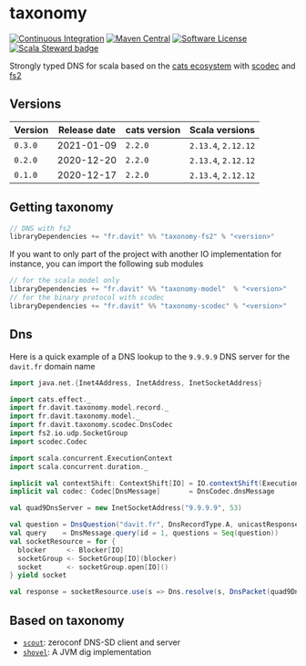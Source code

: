 # taxonomy

[![Continuous Integration](https://github.com/RustedBones/taxonomy/actions/workflows/ci.yml/badge.svg)](https://github.com/RustedBones/taxonomy/actions/workflows/ci.yml)
[![Maven Central](https://maven-badges.herokuapp.com/maven-central/fr.davit/taxonomy-model_2.13/badge.svg)](https://maven-badges.herokuapp.com/maven-central/fr.davit/taxonomy-model_2.13)
[![Software License](https://img.shields.io/badge/license-Apache%202-brightgreen.svg?style=flat)](LICENSE)
[![Scala Steward badge](https://img.shields.io/badge/Scala_Steward-helping-blue.svg?style=flat&logo=data:image/png;base64,iVBORw0KGgoAAAANSUhEUgAAAA4AAAAQCAMAAAARSr4IAAAAVFBMVEUAAACHjojlOy5NWlrKzcYRKjGFjIbp293YycuLa3pYY2LSqql4f3pCUFTgSjNodYRmcXUsPD/NTTbjRS+2jomhgnzNc223cGvZS0HaSD0XLjbaSjElhIr+AAAAAXRSTlMAQObYZgAAAHlJREFUCNdNyosOwyAIhWHAQS1Vt7a77/3fcxxdmv0xwmckutAR1nkm4ggbyEcg/wWmlGLDAA3oL50xi6fk5ffZ3E2E3QfZDCcCN2YtbEWZt+Drc6u6rlqv7Uk0LdKqqr5rk2UCRXOk0vmQKGfc94nOJyQjouF9H/wCc9gECEYfONoAAAAASUVORK5CYII=)](https://scala-steward.org)

Strongly typed DNS for scala based on the [cats ecosystem](https://github.com/typelevel/cats)
with [scodec](https://github.com/scodec/scodec) 
and [fs2](https://github.com/typelevel/fs2)

## Versions

| Version | Release date | cats version | Scala versions      |
| ------- | ------------ | -----------  | ------------------- |
| `0.3.0` | 2021-01-09   | `2.2.0`      | `2.13.4`, `2.12.12` |
| `0.2.0` | 2020-12-20   | `2.2.0`      | `2.13.4`, `2.12.12` |
| `0.1.0` | 2020-12-17   | `2.2.0`      | `2.13.4`, `2.12.12` |


## Getting taxonomy

```sbt
// DNS with fs2
libraryDependencies += "fr.davit" %% "taxonomy-fs2" % "<version>"
```

If you want to only part of the project with another IO implementation for instance,
you can import the following sub modules

```sbt
// for the scala model only
libraryDependencies += "fr.davit" %% "taxonomy-model"  % "<version>"
// for the binary protocol with scodec
libraryDependencies += "fr.davit" %% "taxonomy-scodec" % "<version>"
```

## Dns

Here is a quick example of a DNS lookup to the `9.9.9.9` DNS server for the `davit.fr` domain name

```scala
import java.net.{Inet4Address, InetAddress, InetSocketAddress}

import cats.effect._
import fr.davit.taxonomy.model.record._
import fr.davit.taxonomy.model._
import fr.davit.taxonomy.scodec.DnsCodec
import fs2.io.udp.SocketGroup
import scodec.Codec

import scala.concurrent.ExecutionContext
import scala.concurrent.duration._

implicit val contextShift: ContextShift[IO] = IO.contextShift(ExecutionContext.global)
implicit val codec: Codec[DnsMessage]       = DnsCodec.dnsMessage

val quad9DnsServer = new InetSocketAddress("9.9.9.9", 53)

val question = DnsQuestion("davit.fr", DnsRecordType.A, unicastResponse = false, DnsRecordClass.Internet)
val query    = DnsMessage.query(id = 1, questions = Seq(question))
val socketResource = for {
  blocker     <- Blocker[IO]
  socketGroup <- SocketGroup[IO](blocker)
  socket      <- socketGroup.open[IO]()
} yield socket

val response = socketResource.use(s => Dns.resolve(s, DnsPacket(quad9DnsServer, query))).unsafeRunSync()
```

## Based on taxonomy

- [`scout`](https://github.com/RustedBones/scout): zeroconf DNS-SD client and server
- [`shovel`](https://github.com/RustedBones/shovel): A JVM dig implementation
